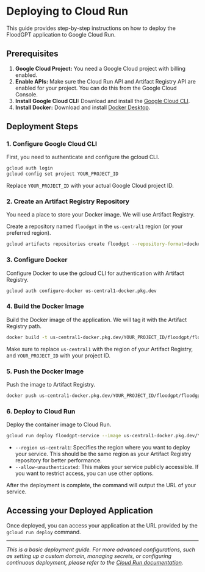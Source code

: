# Deploying to Cloud Run

This guide provides step-by-step instructions on how to deploy the FloodGPT application to Google Cloud Run.

## Prerequisites

1.  **Google Cloud Project:** You need a Google Cloud project with billing enabled.
2.  **Enable APIs:** Make sure the Cloud Run API and Artifact Registry API are enabled for your project. You can do this from the Google Cloud Console.
3.  **Install Google Cloud CLI:** Download and install the [Google Cloud CLI](https://cloud.google.com/sdk/docs/install).
4.  **Install Docker:** Download and install [Docker Desktop](https://www.docker.com/products/docker-desktop).

## Deployment Steps

### 1. Configure Google Cloud CLI

First, you need to authenticate and configure the gcloud CLI.

```bash
gcloud auth login
gcloud config set project YOUR_PROJECT_ID
```

Replace `YOUR_PROJECT_ID` with your actual Google Cloud project ID.

### 2. Create an Artifact Registry Repository

You need a place to store your Docker image. We will use Artifact Registry.

Create a repository named `floodgpt` in the `us-central1` region (or your preferred region).

```bash
gcloud artifacts repositories create floodgpt --repository-format=docker --location=us-central1 --description="FloodGPT Docker repository"
```

### 3. Configure Docker

Configure Docker to use the gcloud CLI for authentication with Artifact Registry.

```bash
gcloud auth configure-docker us-central1-docker.pkg.dev
```

### 4. Build the Docker Image

Build the Docker image of the application. We will tag it with the Artifact Registry path.

```bash
docker build -t us-central1-docker.pkg.dev/YOUR_PROJECT_ID/floodgpt/floodgpt-image:v1 .
```

Make sure to replace `us-central1` with the region of your Artifact Registry, and `YOUR_PROJECT_ID` with your project ID.

### 5. Push the Docker Image

Push the image to Artifact Registry.

```bash
docker push us-central1-docker.pkg.dev/YOUR_PROJECT_ID/floodgpt/floodgpt-image:v1
```

### 6. Deploy to Cloud Run

Deploy the container image to Cloud Run.

```bash
gcloud run deploy floodgpt-service --image us-central1-docker.pkg.dev/YOUR_PROJECT_ID/floodgpt/floodgpt-image:v1 --platform managed --region us-central1 --allow-unauthenticated
```

-   `--region us-central1`: Specifies the region where you want to deploy your service. This should be the same region as your Artifact Registry repository for better performance.
-   `--allow-unauthenticated`: This makes your service publicly accessible. If you want to restrict access, you can use other options.

After the deployment is complete, the command will output the URL of your service.

## Accessing your Deployed Application

Once deployed, you can access your application at the URL provided by the `gcloud run deploy` command.

---
*This is a basic deployment guide. For more advanced configurations, such as setting up a custom domain, managing secrets, or configuring continuous deployment, please refer to the [Cloud Run documentation](https://cloud.google.com/run/docs).*
